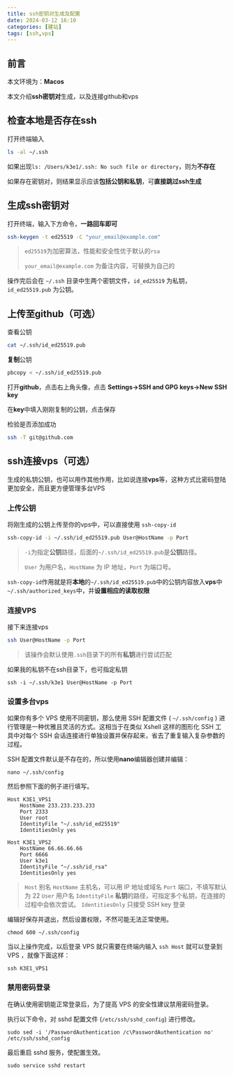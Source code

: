 ```yaml
---
title: ssh密钥对生成及配置
date: 2024-03-12 16:10
categories: [建站]
tags: [ssh,vps]
---
```

## 前言

本文环境为：**Macos**

本文介绍**ssh密钥对**生成，以及连接github和vps

## 检查本地是否存在ssh

打开终端输入

```bash
ls -al ~/.ssh
```

如果出现`ls: /Users/k3e1/.ssh: No such file or directory`，则为**不存在**

如果存在密钥对，则结果显示应该**包括公钥和私钥**，可**直接跳过ssh生成**



## 生成ssh密钥对

打开终端，输入下方命令，**一路回车即可**

```bash
ssh-keygen -t ed25519 -C "your_email@example.com"
```

> `ed25519`为加密算法，性能和安全性优于默认的`rsa`
>
> `your_email@example.com` 为备注内容，可替换为自己的

操作完后会在 `~/.ssh` 目录中生两个密钥文件，`id_ed25519` 为私钥，`id_ed25519.pub` 为公钥。



## 上传至github（可选）

查看公钥

```bash
cat ~/.ssh/id_ed25519.pub
```

**复制**公钥

```bash
pbcopy < ~/.ssh/id_ed25519.pub
```

打开**github**，点击右上角头像，点击 **Settings->SSH and GPG keys->New SSH key**

在**key**中填入刚刚复制的公钥，点击保存

检验是否添加成功

```bash
ssh -T git@github.com
```



## ssh连接vps（可选）

生成的私钥公钥，也可以用作其他作用，比如说连接**vps**等，这种方式比密码登陆更加安全，而且更方便管理多台VPS

### 上传公钥

将刚生成的公钥上传至你的vps中，可以直接使用 `ssh-copy-id`

```bash
ssh-copy-id -i ~/.ssh/id_ed25519.pub User@HostName -p Port
```

> `-i`为指定**公钥**路径，后面的`~/.ssh/id_ed25519.pub`是**公钥**路径。
>
> `User` 为用户名，`HostName` 为 IP 地址，`Port` 为端口号。

`ssh-copy-id`作用就是将**本地**的`~/.ssh/id_ed25519.pub`中的公钥内容放入**vps**中`~/.ssh/authorized_keys`中，并**设置相应的读取权限**



### 连接VPS

接下来连接vps

```bash
ssh User@HostName -p Port
```

> 该操作会默认使用`.ssh`目录下的所有**私钥**进行尝试匹配

如果我的私钥不在ssh目录下，也可指定私钥

```
ssh -i ~/.ssh/k3e1 User@HostName -p Port
```



### 设置多台vps

如果你有多个 VPS 使用不同密钥，那么使用 SSH 配置文件 ( `~/.ssh/config` ) 进行管理是一种优雅且灵活的方式。这相当于在类似 Xshell 这样的图形化 SSH 工具中对每个 SSH 会话连接进行单独设置并保存起来，省去了重复输入复杂参数的过程。

SSH 配置文件默认是不存在的，所以使用**nano**编辑器创建并编辑：

```shell
nano ~/.ssh/config
```

然后参照下面的例子进行填写。

```config
Host K3E1_VPS1
    HostName 233.233.233.233
    Port 2333
    User root
    IdentityFile "~/.ssh/id_ed25519"
    IdentitiesOnly yes

Host K3E1_VPS2
    HostName 66.66.66.66
    Port 6666
    User k3e1
    IdentityFile "~/.ssh/id_rsa"
    IdentitiesOnly yes
```

> `Host` 别名
> `HostName` 主机名，可以用 IP 地址或域名
> `Port` 端口，不填写默认为 22
> `User` 用户名
> `IdentityFile` **私钥**的路径，可指定多个私钥，在连接的过程中会依次尝试。
> `IdentitiesOnly` 只接受 SSH key 登录

编辑好保存并退出，然后设置权限，不然可能无法正常使用。

```shell
chmod 600 ~/.ssh/config
```

当以上操作完成，以后登录 VPS 就只需要在终端内输入 `ssh Host` 就可以登录到 VPS ，就像下面这样：

```shell
ssh K3E1_VPS1
```

### 禁用密码登录

在确认使用密钥能正常登录后，为了提高 VPS 的安全性建议禁用密码登录。

执行以下命令，对 sshd 配置文件 (`/etc/ssh/sshd_config`) 进行修改。

```shell
sudo sed -i '/PasswordAuthentication /c\PasswordAuthentication no' /etc/ssh/sshd_config
```

最后重启 sshd 服务，使配置生效。

```shell
sudo service sshd restart
```
